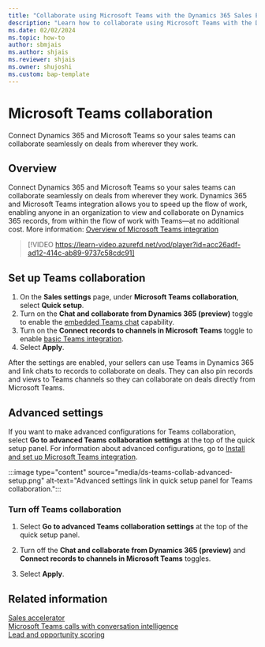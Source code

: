 ```yaml
---
title: "Collaborate using Microsoft Teams with the Dynamics 365 Sales Enterprise license | MicrosoftDocs"
description: "Learn how to collaborate using Microsoft Teams with the Dynamics 365 Sales Enterprise license."
ms.date: 02/02/2024
ms.topic: how-to
author: sbmjais
ms.author: shjais
ms.reviewer: shjais 
ms.owner: shujoshi
ms.custom: bap-template
---
```


# Microsoft Teams collaboration

Connect Dynamics 365 and Microsoft Teams so your sales teams can collaborate seamlessly on deals from wherever they work.

## Overview

Connect Dynamics 365 and Microsoft Teams so your sales teams can collaborate seamlessly on deals from wherever they work. Dynamics 365 and Microsoft Teams integration allows you to speed up the flow of work, enabling anyone in an organization to view and collaborate on Dynamics 365 records, from within the flow of work with Teams—at no additional cost. More information: [Overview of Microsoft Teams integration](../teams-integration/teams-integration.md)

> [!VIDEO https://learn-video.azurefd.net/vod/player?id=acc26adf-ad12-414c-ab89-9737c58cdc91]

## Set up Teams collaboration

1. On the **Sales settings** page, under **Microsoft Teams collaboration**, select **Quick setup**.  
1. Turn on the **Chat and collaborate from Dynamics 365 (preview)** toggle to enable the [embedded Teams chat](../teams-integration/using-teams-chat-in-dynamics.md) capability.  
1. Turn on the **Connect records to channels in Microsoft Teams** toggle to enable [basic Teams integration](../teams-integration/teams-collaboration.md).  
1. Select **Apply**.

After the settings are enabled, your sellers can use Teams in Dynamics 365 and link chats to records to collaborate on deals. They can also pin records and views to Teams channels so they can collaborate on deals directly from Microsoft Teams.

## Advanced settings

If you want to make advanced configurations for Teams collaboration, select **Go to advanced Teams collaboration settings** at the top of the quick setup panel. For information about advanced configurations, go to [Install and set up Microsoft Teams integration](../teams-integration/teams-install-app.md).

:::image type="content" source="media/ds-teams-collab-advanced-setup.png" alt-text="Advanced settings link in quick setup panel for Teams collaboration.":::

### Turn off Teams collaboration

1. Select **Go to advanced Teams collaboration settings** at the top of the quick setup panel.

2. Turn off the **Chat and collaborate from Dynamics 365 (preview)** and **Connect records to channels in Microsoft Teams** toggles.

3. Select **Apply**.

## Related information

[Sales accelerator](digital-selling-sales-accelerator.md)   
[Microsoft Teams calls with conversation intelligence](digital-selling-microsoft-teams-calls.md)     
[Lead and opportunity scoring](digital-selling-scoring.md)    
